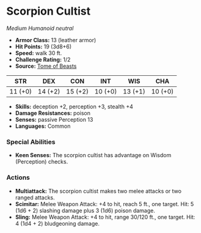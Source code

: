 # Scorpion Cultist

*Medium* *Humanoid* *neutral*

- **Armor Class:** 13 (leather armor)
- **Hit Points:** 19 (3d8+6)
- **Speed:** walk 30 ft.
- **Challenge Rating:** 1/2
- **Source:** [Tome of Beasts](https://koboldpress.com/kpstore/product/tome-of-beasts-for-5th-edition-print/)

| STR | DEX | CON | INT | WIS | CHA |
| --- | --- | --- | --- | --- | --- |
| 11 (+0) | 14 (+2) | 15 (+2) | 10 (+0) | 13 (+1) | 10 (+0) |

- **Skills:** deception +2, perception +3, stealth +4
- **Damage Resistances:** poison
- **Senses:** passive Perception 13
- **Languages:** Common
### Special Abilities
- **Keen Senses:** The scorpion cultist has advantage on Wisdom (Perception) checks.
### Actions
- **Multiattack:** The scorpion cultist makes two melee attacks or two ranged attacks.
- **Scimitar:** Melee Weapon Attack: +4 to hit, reach 5 ft., one target. Hit: 5 (1d6 + 2) slashing damage plus 3 (1d6) poison damage.
- **Sling:** Melee Weapon Attack: +4 to hit, range 30/120 ft., one target. Hit: 4 (1d4 + 2) bludgeoning damage.
